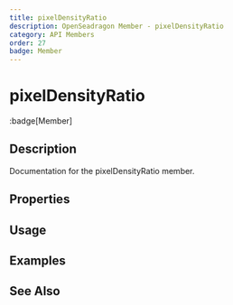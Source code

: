 ```yaml
---
title: pixelDensityRatio
description: OpenSeadragon Member - pixelDensityRatio
category: API Members
order: 27
badge: Member
---
```


# pixelDensityRatio

:badge[Member]

## Description

Documentation for the pixelDensityRatio member.

## Properties

## Usage

## Examples

## See Also
